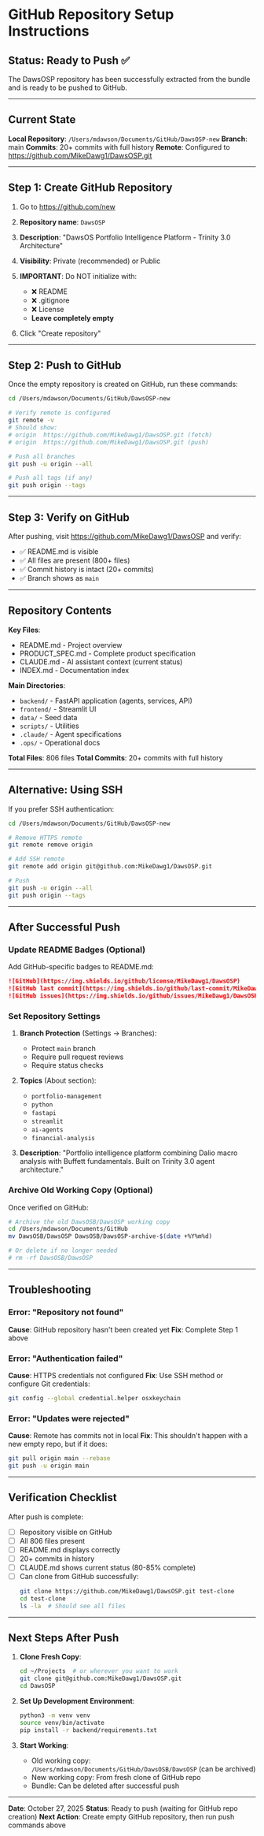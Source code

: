 # GitHub Repository Setup Instructions

## Status: Ready to Push ✅

The DawsOSP repository has been successfully extracted from the bundle and is ready to be pushed to GitHub.

---

## Current State

**Local Repository**: `/Users/mdawson/Documents/GitHub/DawsOSP-new`
**Branch**: main
**Commits**: 20+ commits with full history
**Remote**: Configured to https://github.com/MikeDawg1/DawsOSP.git

---

## Step 1: Create GitHub Repository

1. Go to https://github.com/new
2. **Repository name**: `DawsOSP`
3. **Description**: "DawsOS Portfolio Intelligence Platform - Trinity 3.0 Architecture"
4. **Visibility**: Private (recommended) or Public
5. **IMPORTANT**: Do NOT initialize with:
   - ❌ README
   - ❌ .gitignore
   - ❌ License
   - **Leave completely empty**

6. Click "Create repository"

---

## Step 2: Push to GitHub

Once the empty repository is created on GitHub, run these commands:

```bash
cd /Users/mdawson/Documents/GitHub/DawsOSP-new

# Verify remote is configured
git remote -v
# Should show:
# origin  https://github.com/MikeDawg1/DawsOSP.git (fetch)
# origin  https://github.com/MikeDawg1/DawsOSP.git (push)

# Push all branches
git push -u origin --all

# Push all tags (if any)
git push origin --tags
```

---

## Step 3: Verify on GitHub

After pushing, visit https://github.com/MikeDawg1/DawsOSP and verify:

- ✅ README.md is visible
- ✅ All files are present (800+ files)
- ✅ Commit history is intact (20+ commits)
- ✅ Branch shows as `main`

---

## Repository Contents

**Key Files**:
- README.md - Project overview
- PRODUCT_SPEC.md - Complete product specification
- CLAUDE.md - AI assistant context (current status)
- INDEX.md - Documentation index

**Main Directories**:
- `backend/` - FastAPI application (agents, services, API)
- `frontend/` - Streamlit UI
- `data/` - Seed data
- `scripts/` - Utilities
- `.claude/` - Agent specifications
- `.ops/` - Operational docs

**Total Files**: 806 files
**Total Commits**: 20+ commits with full history

---

## Alternative: Using SSH

If you prefer SSH authentication:

```bash
cd /Users/mdawson/Documents/GitHub/DawsOSP-new

# Remove HTTPS remote
git remote remove origin

# Add SSH remote
git remote add origin git@github.com:MikeDawg1/DawsOSP.git

# Push
git push -u origin --all
git push origin --tags
```

---

## After Successful Push

### Update README Badges (Optional)

Add GitHub-specific badges to README.md:

```markdown
![GitHub](https://img.shields.io/github/license/MikeDawg1/DawsOSP)
![GitHub last commit](https://img.shields.io/github/last-commit/MikeDawg1/DawsOSP)
![GitHub issues](https://img.shields.io/github/issues/MikeDawg1/DawsOSP)
```

### Set Repository Settings

1. **Branch Protection** (Settings → Branches):
   - Protect `main` branch
   - Require pull request reviews
   - Require status checks

2. **Topics** (About section):
   - `portfolio-management`
   - `python`
   - `fastapi`
   - `streamlit`
   - `ai-agents`
   - `financial-analysis`

3. **Description**:
   "Portfolio intelligence platform combining Dalio macro analysis with Buffett fundamentals. Built on Trinity 3.0 agent architecture."

### Archive Old Working Copy (Optional)

Once verified on GitHub:

```bash
# Archive the old DawsOSB/DawsOSP working copy
cd /Users/mdawson/Documents/GitHub
mv DawsOSB/DawsOSP DawsOSB/DawsOSP-archive-$(date +%Y%m%d)

# Or delete if no longer needed
# rm -rf DawsOSB/DawsOSP
```

---

## Troubleshooting

### Error: "Repository not found"
**Cause**: GitHub repository hasn't been created yet
**Fix**: Complete Step 1 above

### Error: "Authentication failed"
**Cause**: HTTPS credentials not configured
**Fix**: Use SSH method or configure Git credentials:
```bash
git config --global credential.helper osxkeychain
```

### Error: "Updates were rejected"
**Cause**: Remote has commits not in local
**Fix**: This shouldn't happen with a new empty repo, but if it does:
```bash
git pull origin main --rebase
git push -u origin main
```

---

## Verification Checklist

After push is complete:

- [ ] Repository visible on GitHub
- [ ] All 806 files present
- [ ] README.md displays correctly
- [ ] 20+ commits in history
- [ ] CLAUDE.md shows current status (80-85% complete)
- [ ] Can clone from GitHub successfully:
  ```bash
  git clone https://github.com/MikeDawg1/DawsOSP.git test-clone
  cd test-clone
  ls -la  # Should see all files
  ```

---

## Next Steps After Push

1. **Clone Fresh Copy**:
   ```bash
   cd ~/Projects  # or wherever you want to work
   git clone git@github.com:MikeDawg1/DawsOSP.git
   cd DawsOSP
   ```

2. **Set Up Development Environment**:
   ```bash
   python3 -m venv venv
   source venv/bin/activate
   pip install -r backend/requirements.txt
   ```

3. **Start Working**:
   - Old working copy: `/Users/mdawson/Documents/GitHub/DawsOSB/DawsOSP` (can be archived)
   - New working copy: From fresh clone of GitHub repo
   - Bundle: Can be deleted after successful push

---

**Date**: October 27, 2025
**Status**: Ready to push (waiting for GitHub repo creation)
**Next Action**: Create empty GitHub repository, then run push commands above
